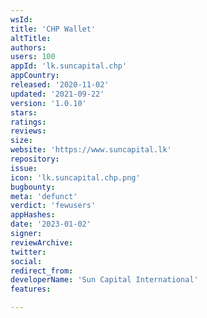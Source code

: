 ```yaml
---
wsId: 
title: 'CHP Wallet'
altTitle: 
authors: 
users: 100
appId: 'lk.suncapital.chp'
appCountry: 
released: '2020-11-02'
updated: '2021-09-22'
version: '1.0.10'
stars: 
ratings: 
reviews: 
size: 
website: 'https://www.suncapital.lk'
repository: 
issue: 
icon: 'lk.suncapital.chp.png'
bugbounty: 
meta: 'defunct'
verdict: 'fewusers'
appHashes: 
date: '2023-01-02'
signer: 
reviewArchive: 
twitter: 
social: 
redirect_from: 
developerName: 'Sun Capital International'
features: 

---
```


